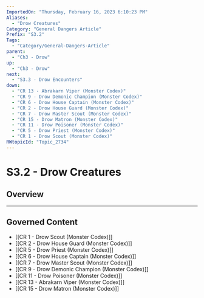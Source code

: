 ```yaml
---
ImportedOn: "Thursday, February 16, 2023 6:10:23 PM"
Aliases:
  - "Drow Creatures"
Category: "General Dangers Article"
Prefix: "S3.2"
Tags:
  - "Category/General-Dangers-Article"
parent:
  - "Ch3 - Drow"
up:
  - "Ch3 - Drow"
next:
  - "S3.3 - Drow Encounters"
down:
  - "CR 13 - Abrakarn Viper (Monster Codex)"
  - "CR 9 - Drow Demonic Champion (Monster Codex)"
  - "CR 6 - Drow House Captain (Monster Codex)"
  - "CR 2 - Drow House Guard (Monster Codex)"
  - "CR 7 - Drow Master Scout (Monster Codex)"
  - "CR 15 - Drow Matron (Monster Codex)"
  - "CR 11 - Drow Poisoner (Monster Codex)"
  - "CR 5 - Drow Priest (Monster Codex)"
  - "CR 1 - Drow Scout (Monster Codex)"
RWtopicId: "Topic_2734"
---
```

# S3.2 - Drow Creatures
## Overview
---
## Governed Content
- [[CR 1 - Drow Scout (Monster Codex)]]
- [[CR 2 - Drow House Guard (Monster Codex)]]
- [[CR 5 - Drow Priest (Monster Codex)]]
- [[CR 6 - Drow House Captain (Monster Codex)]]
- [[CR 7 - Drow Master Scout (Monster Codex)]]
- [[CR 9 - Drow Demonic Champion (Monster Codex)]]
- [[CR 11 - Drow Poisoner (Monster Codex)]]
- [[CR 13 - Abrakarn Viper (Monster Codex)]]
- [[CR 15 - Drow Matron (Monster Codex)]]

